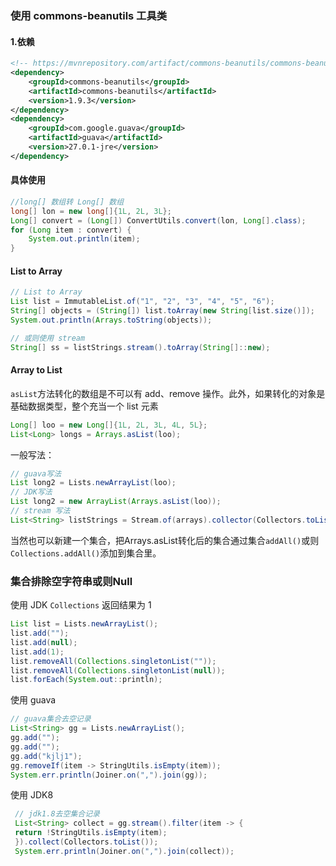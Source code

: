 ### 使用 commons-beanutils 工具类

####  1.依赖

```xml
<!-- https://mvnrepository.com/artifact/commons-beanutils/commons-beanutils -->
<dependency>
    <groupId>commons-beanutils</groupId>
    <artifactId>commons-beanutils</artifactId>
    <version>1.9.3</version>
</dependency>
<dependency>
    <groupId>com.google.guava</groupId>
    <artifactId>guava</artifactId>
    <version>27.0.1-jre</version>
</dependency>


```

#### 具体使用

```java
//long[] 数组转 Long[] 数组
long[] lon = new long[]{1L, 2L, 3L};
Long[] convert = (Long[]) ConvertUtils.convert(lon, Long[].class);
for (Long item : convert) {
    System.out.println(item);
}
```

#### List to Array

```java
// List to Array
List list = ImmutableList.of("1", "2", "3", "4", "5", "6");
String[] objects = (String[]) list.toArray(new String[list.size()]);
System.out.println(Arrays.toString(objects));

// 或则使用 stream
String[] ss = listStrings.stream().toArray(String[]::new);
```

#### Array to List

`asList`方法转化的数组是不可以有 add、remove 操作。此外，如果转化的对象是基础数据类型，整个充当一个 list 元素

```java
Long[] loo = new Long[]{1L, 2L, 3L, 4L, 5L};
List<Long> longs = Arrays.asList(loo);
```

一般写法：

```java
// guava写法  
List long2 = Lists.newArrayList(loo);
// JDK写法
List long2 = new ArrayList(Arrays.asList(loo));
// stream 写法
List<String> listStrings = Stream.of(arrays).collector(Collectors.toList());
```

当然也可以新建一个集合，把Arrays.asList转化后的集合通过集合`addAll()`或则`Collections.addAll()`添加到集合里。

### 集合排除空字符串或则Null

使用 JDK `Collections` 返回结果为 1

```java
List list = Lists.newArrayList();
list.add("");
list.add(null);
list.add(1);
list.removeAll(Collections.singletonList(""));
list.removeAll(Collections.singletonList(null));
list.forEach(System.out::println);
```

使用 guava

```java
// guava集合去空记录
List<String> gg = Lists.newArrayList();
gg.add("");
gg.add("");
gg.add("kjlj1");
gg.removeIf(item -> StringUtils.isEmpty(item));
System.err.println(Joiner.on(",").join(gg));
```

使用 JDK8 

```java
 // jdk1.8去空集合记录
 List<String> collect = gg.stream().filter(item -> {
 return !StringUtils.isEmpty(item);
 }).collect(Collectors.toList());
 System.err.println(Joiner.on(",").join(collect));
```

